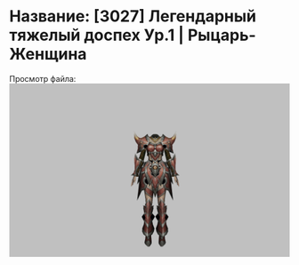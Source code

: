 # Название: [3027] Легендарный тяжелый доспех Ур.1 | Рыцарь-Женщина

Просмотр файла:
![p010020.png](p010020.png)